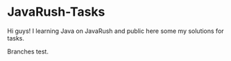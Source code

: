# JavaRush-Tasks

Hi guys!
I learning Java on JavaRush and public here some my solutions for tasks.

Branches test.
